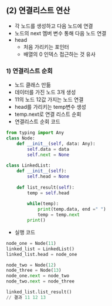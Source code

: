 ## (2) 연결리스트 연산
- 각 노드를 생성하고 다음 노드에 연결
- 노드의 next 멤버 변수 통해 다음 노드 연결
- head
    - 처음 가리키는 포인터
    - 배열의 0 인덱스 접근하는 것 유사
### 1) 연결리스트 순회
- 노드 클래스 만듦
- 데이터를 가진 노드 3개 생성
- 11의 노드 12값 가지는 노드 연결
- head를 가리키는 temp변수 생성
- temp.next로 연결 리스트 순회
- 연결리스트 순회 코드
```python
from typing import Any
class Node:
    def __init__(self, data: Any):
        self.data = data
        self.next = None
        
class LinkedList:
    def __init__(self):
        self.head = None
                
    def list_result(self):
        temp = self.head
        
        while(temp):
            print(temp.data, end =" ")
            temp = temp.next
        print()
```
- 실행 코드
```python
node_one = Node(11)
linked_list = LinkedList()
linked_list.head = node_one

node_two = Node(12)
node_three = Node(13)
node_one.next = node_two
node_two.next = node_three

linked_list.list_result()
// 결과 11 12 13
```